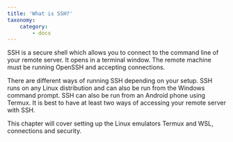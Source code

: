 ```yaml
---
title: 'What is SSH?'
taxonomy:
    category:
        - docs
---
```


SSH is a secure shell which allows you to connect to the command line of your remote server. It opens in a terminal window. The remote machine must be running OpenSSH and accepting connections.

There are different ways of running SSH depending  on your setup. SSH runs on any Linux distribution and can also be run from the Windows command prompt. SSH can also be run from an Android phone using Termux. It is best to have at least two ways of accessing your remote server with SSH.

This chapter will cover setting up the Linux emulators Termux and WSL, connections and security. 